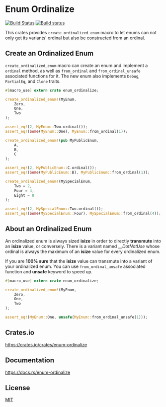 Enum Ordinalize
====================

[![Build Status](https://travis-ci.org/magiclen/enum-ordinalize.svg?branch=master)](https://travis-ci.org/magiclen/enum-ordinalize)
[![Build status](https://ci.appveyor.com/api/projects/status/s4378vfk760xtqlf/branch/master?svg=true)](https://ci.appveyor.com/project/magiclen/enum-ordinalize/branch/master)

This crates provides `create_ordinalized_enum` macro to let enums can not only get its variants' ordinal but also be constructed from an ordinal.

## Create an Ordinalized Enum

`create_ordinalized_enum` macro can create an enum and implement a `ordinal` method, as well as `from_ordinal` and `from_ordinal_unsafe` associated functions for it.
The new enum also implements `Debug`, `PartialEq`, and `Clone` traits.

```rust
#[macro_use] extern crate enum_ordinalize;

create_ordinalized_enum!(MyEnum,
    Zero,
    One,
    Two
);

assert_eq!(2, MyEnum::Two.ordinal());
assert_eq!(Some(MyEnum::One), MyEnum::from_ordinal(1));

create_ordinalized_enum!(pub MyPublicEnum,
    A,
    B,
    C
);

assert_eq!(2, MyPublicEnum::C.ordinal());
assert_eq!(Some(MyPublicEnum::B), MyPublicEnum::from_ordinal(1));

create_ordinalized_enum!(MySpecialEnum,
    Two = 2,
    Four = 4,
    Eight = 8
);

assert_eq!(2, MySpecialEnum::Two.ordinal());
assert_eq!(Some(MySpecialEnum::Four), MySpecialEnum::from_ordinal(4));
```

## About an Ordinalized Enum

An ordinalized enum is always sized **isize** in order to directly **transmute** into an **isize** value, or conversely.
There is a variant named *__DotNotUse* whose ordinal is always the maximum of an **isize** value for every ordinalized enum.

If you are **100% sure** that the **isize** value can transmute into a variant of your ordinalized enum. You can use `from_ordinal_unsafe` associated function and **unsafe** keyword to speed up.

```rust
#[macro_use] extern crate enum_ordinalize;

create_ordinalized_enum!(MyEnum,
    Zero,
    One,
    Two
);

assert_eq!(MyEnum::One, unsafe{MyEnum::from_ordinal_unsafe(1)});
```

## Crates.io

https://crates.io/crates/enum-ordinalize

## Documentation

https://docs.rs/enum-ordinalize

## License

[MIT](LICENSE)